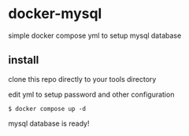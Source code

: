 # docker-mysql
simple docker compose yml to setup mysql database

## install
clone this repo directly to your tools directory

edit yml to setup password and other configuration

```
$ docker compose up -d
```

mysql database is ready!
